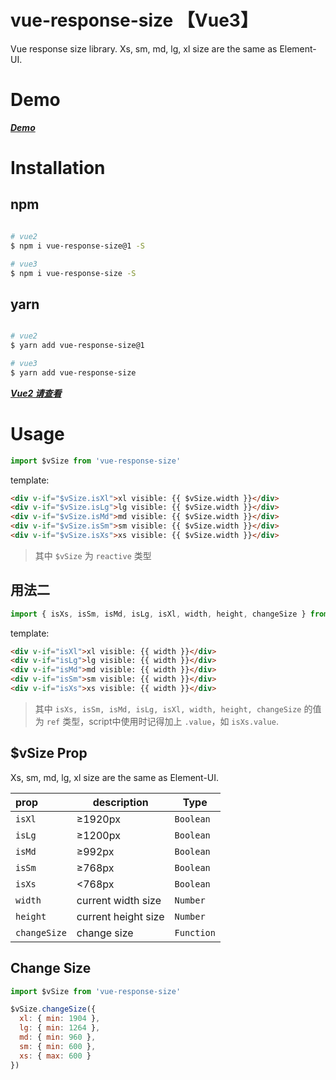 # vue-response-size 【Vue3】

Vue response size library. 
Xs, sm, md, lg, xl size are the same as Element-UI.

# Demo

[___Demo___](https://xiaocheng555.github.io/vue-response-size/demo/dist/index.html)

# Installation

## npm

```bash

# vue2
$ npm i vue-response-size@1 -S 

# vue3
$ npm i vue-response-size -S

```

## yarn

```bash

# vue2
$ yarn add vue-response-size@1

# vue3
$ yarn add vue-response-size

```

[___Vue2 请查看___](https://github.com/xiaocheng555/vue-response-size)

# Usage

```javascript
import $vSize from 'vue-response-size'

```

template:

```html
<div v-if="$vSize.isXl">xl visible: {{ $vSize.width }}</div>
<div v-if="$vSize.isLg">lg visible: {{ $vSize.width }}</div>
<div v-if="$vSize.isMd">md visible: {{ $vSize.width }}</div>
<div v-if="$vSize.isSm">sm visible: {{ $vSize.width }}</div>
<div v-if="$vSize.isXs">xs visible: {{ $vSize.width }}</div>
```

> 其中 `$vSize` 为 `reactive` 类型

## 用法二

```javascript
import { isXs, isSm, isMd, isLg, isXl, width, height, changeSize } from 'vue-response-size'
```

template:

```html
<div v-if="isXl">xl visible: {{ width }}</div>
<div v-if="isLg">lg visible: {{ width }}</div>
<div v-if="isMd">md visible: {{ width }}</div>
<div v-if="isSm">sm visible: {{ width }}</div>
<div v-if="isXs">xs visible: {{ width }}</div>
```

> 其中 `isXs, isSm, isMd, isLg, isXl, width, height, changeSize` 的值为 `ref` 类型，script中使用时记得加上 `.value`，如 `isXs.value`.

## $vSize Prop

Xs, sm, md, lg, xl size are the same as Element-UI.

|prop|description|Type|
|:---|---|---|
|`isXl`|≥1920px|`Boolean`|
|`isLg `|≥1200px|`Boolean`|
|`isMd`|≥992px|`Boolean`|
|`isSm`|≥768px|`Boolean`|
|`isXs`|<768px|`Boolean`|
|`width`|current width size|`Number`|
|`height`|current height size|`Number`|
|`changeSize`|change size|`Function`|

## Change Size

```javascript
import $vSize from 'vue-response-size'

$vSize.changeSize({
  xl: { min: 1904 },
  lg: { min: 1264 },
  md: { min: 960 },
  sm: { min: 600 },
  xs: { max: 600 }
})
```